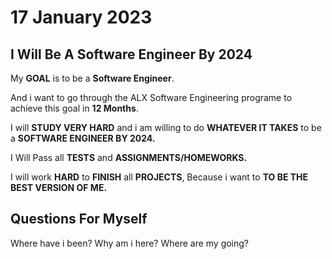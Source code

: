 # 17 January 2023

## I Will Be A Software Engineer By 2024

My **GOAL** is to be a **Software Engineer**.

And i want to go through the ALX Software Engineering programe to achieve this goal in **12 Months**.

I will **STUDY VERY HARD** and i am willing to do **WHATEVER IT TAKES** to be a **SOFTWARE ENGINEER BY 2024.**

I Will Pass all   **TESTS** and **ASSIGNMENTS/HOMEWORKS.** 

I will work **HARD** to **FINISH** all **PROJECTS**, Because i want to **TO BE THE BEST VERSION OF ME.** 


## Questions For Myself

Where have i been?
Why am i here?
Where are my going?

